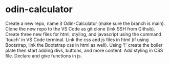 # odin-calculator

Create a new repo, name it Odin-Calculator (make sure the branch is main).
Clone the new repo to the VS Code as git clone (link SSH from Github).
Create three new files for html, styling, and javascript using the command 'touch' in VS Code terminal.
Link the css and js files in html (if using Bootstrap, link the Bootstrap css in html as well).
Using '!' create the boiler plate then start adding divs, buttons, and more content.
Add styling in CSS file.
Declare and give functions in js.
